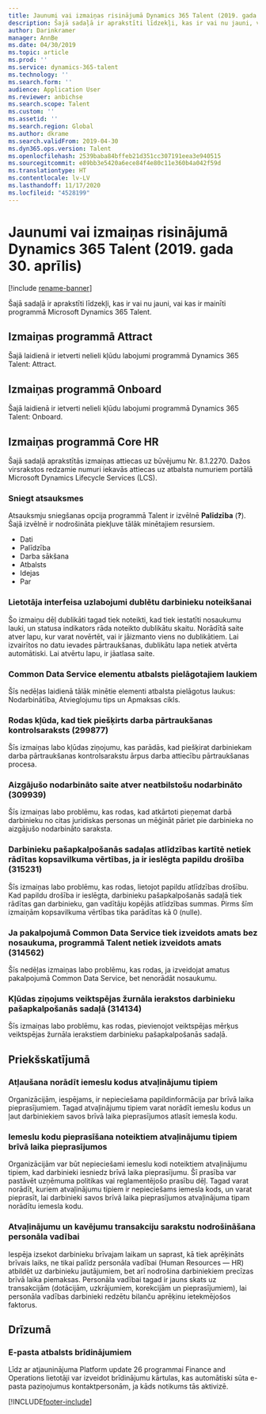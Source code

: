 ```yaml
---
title: Jaunumi vai izmaiņas risinājumā Dynamics 365 Talent (2019. gada 30. aprīlis)
description: Šajā sadaļā ir aprakstīti līdzekļi, kas ir vai nu jauni, vai kas ir mainīti programmā Microsoft Dynamics 365 Talent.
author: Darinkramer
manager: AnnBe
ms.date: 04/30/2019
ms.topic: article
ms.prod: ''
ms.service: dynamics-365-talent
ms.technology: ''
ms.search.form: ''
audience: Application User
ms.reviewer: anbichse
ms.search.scope: Talent
ms.custom: ''
ms.assetid: ''
ms.search.region: Global
ms.author: dkrame
ms.search.validFrom: 2019-04-30
ms.dyn365.ops.version: Talent
ms.openlocfilehash: 2539baba84bffeb21d351cc307191eea3e940515
ms.sourcegitcommit: e89bb3e5420a6ece84f4e80c11e360b4a042f59d
ms.translationtype: HT
ms.contentlocale: lv-LV
ms.lasthandoff: 11/17/2020
ms.locfileid: "4528199"
---
```

# <a name="whats-new-or-changed-in-dynamics-365-talent-april-30-2019"></a>Jaunumi vai izmaiņas risinājumā Dynamics 365 Talent (2019. gada 30. aprīlis)

[!include [rename-banner](~/includes/cc-data-platform-banner.md)]

Šajā sadaļā ir aprakstīti līdzekļi, kas ir vai nu jauni, vai kas ir mainīti programmā Microsoft Dynamics 365 Talent.

## <a name="changes-in-attract"></a>Izmaiņas programmā Attract

Šajā laidienā ir ietverti nelieli kļūdu labojumi programmā Dynamics 365 Talent: Attract.

## <a name="changes-in-onboard"></a>Izmaiņas programmā Onboard

Šajā laidienā ir ietverti nelieli kļūdu labojumi programmā Dynamics 365 Talent: Onboard.

## <a name="changes-in-core-hr"></a>Izmaiņas programmā Core HR

Šajā sadaļā aprakstītās izmaiņas attiecas uz būvējumu Nr. 8.1.2270. Dažos virsrakstos redzamie numuri iekavās attiecas uz atbalsta numuriem portālā Microsoft Dynamics Lifecycle Services (LCS).

### <a name="provide-feedback"></a>Sniegt atsauksmes

Atsauksmju sniegšanas opcija programmā Talent ir izvēlnē **Palīdzība** (**?**). Šajā izvēlnē ir nodrošināta piekļuve tālāk minētajiem resursiem.

- Dati
- Palīdzība
- Darba sākšana
- Atbalsts
- Idejas
- Par

### <a name="improvements-to-the-user-interface-for-duplicate-employee-detection"></a>Lietotāja interfeisa uzlabojumi dublētu darbinieku noteikšanai

Šo izmaiņu dēļ dublikāti tagad tiek noteikti, kad tiek iestatīti nosaukumu lauki, un statusa indikators rāda noteikto dublikātu skaitu. Norādītā saite atver lapu, kur varat novērtēt, vai ir jāizmanto viens no dublikātiem. Lai izvairītos no datu ievades pārtraukšanas, dublikātu lapa netiek atvērta automātiski. Lai atvērtu lapu, ir jāatlasa saite.

### <a name="common-data-service-entity-support-for-custom-fields"></a>Common Data Service elementu atbalsts pielāgotajiem laukiem

Šīs nedēļas laidienā tālāk minētie elementi atbalsta pielāgotus laukus: Nodarbinātība, Atvieglojumu tips un Apmaksas cikls.

### <a name="an-error-occurs-when-an-off-boarding-checklist-is-assigned-299877"></a>Rodas kļūda, kad tiek piešķirts darba pārtraukšanas kontrolsaraksts (299877)

Šīs izmaiņas labo kļūdas ziņojumu, kas parādās, kad piešķirat darbiniekam darba pārtraukšanas kontrolsarakstu ārpus darba attiecību pārtraukšanas procesa.

### <a name="the-exited-workers-link-opens-the-wrong-worker-309939"></a>Aizgājušo nodarbināto saite atver neatbilstošu nodarbināto (309939)

Šīs izmaiņas labo problēmu, kas rodas, kad atkārtoti pieņemat darbā darbinieku no citas juridiskas personas un mēģināt pāriet pie darbinieka no aizgājušo nodarbināto saraksta.

### <a name="the-employee-self-service-compensation-card-doesnt-show-summary-values-when-advanced-security-is-turned-on-315231"></a>Darbinieku pašapkalpošanās sadaļas atlīdzības kartītē netiek rādītas kopsavilkuma vērtības, ja ir ieslēgta papildu drošība (315231)

Šīs izmaiņas labo problēmu, kas rodas, lietojot papildu atlīdzības drošību. Kad papildu drošība ir ieslēgta, darbinieku pašapkalpošanās sadaļā tiek rādītas gan darbinieku, gan vadītāju kopējās atlīdzības summas. Pirms šīm izmaiņām kopsavilkuma vērtības tika parādītas kā 0 (nulle).

### <a name="if-a-position-without-a-title-is-created-in-common-data-service-no-position-is-created-in-talent-314562"></a>Ja pakalpojumā Common Data Service tiek izveidots amats bez nosaukuma, programmā Talent netiek izveidots amats (314562)

Šīs nedēļas izmaiņas labo problēmu, kas rodas, ja izveidojat amatus pakalpojumā Common Data Service, bet nenorādāt nosaukumu.

### <a name="error-message-in-performance-journal-entries-in-employee-self-service-314134"></a>Kļūdas ziņojums veiktspējas žurnāla ierakstos darbinieku pašapkalpošanās sadaļā (314134)

Šīs izmaiņas labo problēmu, kas rodas, pievienojot veiktspējas mērķus veiktspējas žurnāla ierakstiem darbinieku pašapkalpošanās sadaļā.

## <a name="in-preview"></a>Priekšskatījumā

### <a name="allow-reason-codes-to-be-specified-on-leave-types"></a>Atļaušana norādīt iemeslu kodus atvaļinājumu tipiem

Organizācijām, iespējams, ir nepieciešama papildinformācija par brīvā laika pieprasījumiem. Tagad atvaļinājumu tipiem varat norādīt iemeslu kodus un ļaut darbiniekiem savos brīvā laika pieprasījumos atlasīt iemesla kodu.

### <a name="require-reason-codes-for-specific-leave-types-on-time-off-requests"></a>Iemeslu kodu pieprasīšana noteiktiem atvaļinājumu tipiem brīvā laika pieprasījumos

Organizācijām var būt nepieciešami iemeslu kodi noteiktiem atvaļinājumu tipiem, kad darbinieki iesniedz brīvā laika pieprasījumu. Šī prasība var pastāvēt uzņēmuma politikas vai reglamentējošo prasību dēļ. Tagad varat norādīt, kuriem atvaļinājumu tipiem ir nepieciešams iemesla kods, un varat pieprasīt, lai darbinieki savos brīvā laika pieprasījumos atvaļinājuma tipam norādītu iemesla kodu.

### <a name="provide-a-leave-and-absence-transaction-list-for-hr"></a>Atvaļinājumu un kavējumu transakciju sarakstu nodrošināšana personāla vadībai

Iespēja izsekot darbinieku brīvajam laikam un saprast, kā tiek aprēķināts brīvais laiks, ne tikai palīdz personāla vadībai (Human Resources — HR) atbildēt uz darbinieku jautājumiem, bet arī nodrošina darbiniekiem precīzas brīvā laika piemaksas. Personāla vadībai tagad ir jauns skats uz transakcijām (dotācijām, uzkrājumiem, korekcijām un pieprasījumiem), lai personāla vadības darbinieki redzētu bilanču aprēķinu ietekmējošos faktorus.

## <a name="coming-soon"></a>Drīzumā

### <a name="email-support-for-alerts"></a>E-pasta atbalsts brīdinājumiem

Līdz ar atjauninājuma Platform update 26 programmai Finance and Operations lietotāji var izveidot brīdinājumu kārtulas, kas automātiski sūta e-pasta paziņojumus kontaktpersonām, ja kāds notikums tās aktivizē.


[!INCLUDE[footer-include](../includes/footer-banner.md)]